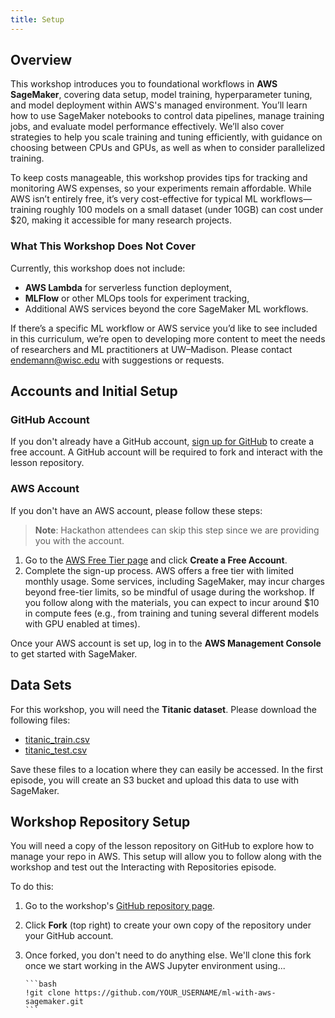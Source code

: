```yaml
---
title: Setup
---
```


## Overview

This workshop introduces you to foundational workflows in **AWS SageMaker**, covering data setup, model training, hyperparameter tuning, and model deployment within AWS's managed environment. You’ll learn how to use SageMaker notebooks to control data pipelines, manage training jobs, and evaluate model performance effectively. We’ll also cover strategies to help you scale training and tuning efficiently, with guidance on choosing between CPUs and GPUs, as well as when to consider parallelized training.

To keep costs manageable, this workshop provides tips for tracking and monitoring AWS expenses, so your experiments remain affordable. While AWS isn’t entirely free, it’s very cost-effective for typical ML workflows—training roughly 100 models on a small dataset (under 10GB) can cost under $20, making it accessible for many research projects. 

### What This Workshop Does Not Cover

Currently, this workshop does not include:
- **AWS Lambda** for serverless function deployment,
- **MLFlow** or other MLOps tools for experiment tracking,
- Additional AWS services beyond the core SageMaker ML workflows.

If there’s a specific ML workflow or AWS service you’d like to see included in this curriculum, we’re open to developing more content to meet the needs of researchers and ML practitioners at UW–Madison. Please contact [endemann@wisc.edu](mailto:endemann@wisc.edu) with suggestions or requests.

## Accounts and Initial Setup

### GitHub Account

If you don't already have a GitHub account, [sign up for GitHub](https://github.com/) to create a free account. A GitHub account will be required to fork and interact with the lesson repository.

### AWS Account

If you don't have an AWS account, please follow these steps:

> **Note**: Hackathon attendees can skip this step since we are providing you with the account.

1. Go to the [AWS Free Tier page](https://aws.amazon.com/free/) and click **Create a Free Account**.
2. Complete the sign-up process. AWS offers a free tier with limited monthly usage. Some services, including SageMaker, may incur charges beyond free-tier limits, so be mindful of usage during the workshop. If you follow along with the materials, you can expect to incur around $10 in compute fees (e.g., from training and tuning several different models with GPU enabled at times).

Once your AWS account is set up, log in to the **AWS Management Console** to get started with SageMaker.

## Data Sets

For this workshop, you will need the **Titanic dataset**. Please download the following files:

- [titanic_train.csv](https://raw.githubusercontent.com/UW-Madison-DataScience/ml-with-aws-sagemaker/main/data/titanic_train.csv)
- [titanic_test.csv](https://raw.githubusercontent.com/UW-Madison-DataScience/ml-with-aws-sagemaker/main/data/titanic_test.csv)

Save these files to a location where they can easily be accessed. In the first episode, you will create an S3 bucket and upload this data to use with SageMaker.

## Workshop Repository Setup

You will need a copy of the lesson repository on GitHub to explore how to manage your repo in AWS. This setup will allow you to follow along with the workshop and test out the Interacting with Repositories episode.

To do this:

1. Go to the workshop's [GitHub repository page](https://github.com/UW-Madison-DataScience/ml-with-aws-sagemaker).
2. Click **Fork** (top right) to create your own copy of the repository under your GitHub account.
3. Once forked, you don't need to do anything else. We'll clone this fork once we start working in the AWS Jupyter environment using...

       ```bash
       !git clone https://github.com/YOUR_USERNAME/ml-with-aws-sagemaker.git
       ```  
